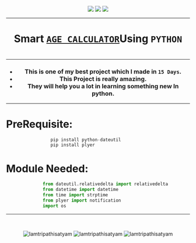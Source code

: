 <p align="center">
<img src="https://forthebadge.com/images/badges/for-you.svg" />
<img src="http://ForTheBadge.com/images/badges/made-with-python.svg" />
<img src="https://forthebadge.com/images/badges/built-by-developers.svg" />
</p>

_______________________________
### <h1 align="center">Smart <a href="https://github.com/Iamtripathisatyam/Age_Calculator/blob/main/Age_Calculator">**`AGE CALCULATOR`**</a>Using `PYTHON`<h1/>
_______________________________

<h3 align="center">
  
- This is one of my best project which I made in `15 Days`.
- This Project is really amazing.
- They will help you a lot in learning something new In python.

</h3>

_______________________________

# PreRequisite:
```python
                 pip install python-dateutil
                 pip install plyer
```
             
# Module Needed:
```python 
              from dateutil.relativedelta import relativedelta
              from datetime import datetime
              from time import strptime
              from plyer import notification
              import os 
```

_________________________________

<br/>
<p align="center">
<img src="https://badges.pufler.dev/visits/Iamtripathisatyam/Age_Calculator?style=for-the-badge&logo=github&logoColor=yellow" alt=Iamtripathisatyam />
<img src="https://badges.pufler.dev/updated/Iamtripathisatyam/Age_Calculator?style=for-the-badge&logo=github&logoColor=yellow" alt=Iamtripathisatyam />
<img src="https://badges.pufler.dev/created/Iamtripathisatyam/Age_Calculator?style=for-the-badge&logo=github&logoColor=yellow" alt=Iamtripathisatyam />
</p>
